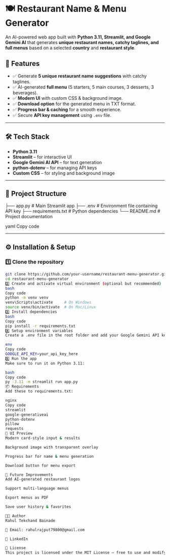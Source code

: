 # 🍽️ Restaurant Name & Menu Generator

An AI-powered web app built with **Python 3.11, Streamlit, and Google Gemini AI** that generates **unique restaurant names, catchy taglines, and full menus** based on a selected **country** and **restaurant style**.  


## 🚀 Features
- ✅ Generate **5 unique restaurant name suggestions** with catchy taglines.  
- ✅ AI-generated **full menu** (5 starters, 5 main courses, 3 desserts, 3 beverages).  
- ✅ **Modern UI** with custom CSS & background image.  
- ✅ **Download option** for the generated menu in TXT format.  
- ✅ **Progress bar & caching** for a smooth experience.  
- ✅ Secure **API key management** using `.env` file.  

---

## 🛠️ Tech Stack
- **Python 3.11**  
- **Streamlit** – for interactive UI  
- **Google Gemini AI API** – for text generation  
- **python-dotenv** – for managing API keys  
- **Custom CSS** – for styling and background image  

---

## 📂 Project Structure
├── app.py # Main Streamlit app
├── .env # Environment file containing API key
├── requirements.txt # Python dependencies
└── README.md # Project documentation

yaml
Copy code

---

## ⚙️ Installation & Setup

### 1️⃣ Clone the repository
```bash
git clone https://github.com/your-username/restaurant-menu-generator.git
cd restaurant-menu-generator
2️⃣ Create and activate virtual environment (optional but recommended)
bash
Copy code
python -m venv venv
venv\Scripts\activate     # On Windows
source venv/bin/activate  # On Mac/Linux
3️⃣ Install dependencies
bash
Copy code
pip install -r requirements.txt
4️⃣ Setup environment variables
Create a .env file in the root folder and add your Google Gemini API key:

env
Copy code
GOOGLE_API_KEY=your_api_key_here
5️⃣ Run the app
Make sure to run it on Python 3.11:

bash
Copy code
py -3.11 -m streamlit run app.py
📦 Requirements
Add these to requirements.txt:

nginx
Copy code
streamlit
google-generativeai
python-dotenv
pillow
requests
🎨 UI Preview
Modern card-style input & results

Background image with transparent overlay

Progress bar for name & menu generation

Download button for menu export

🔮 Future Improvements
Add AI-generated restaurant logos

Support multi-language menus

Export menus as PDF

Save user history & favorites

👨‍💻 Author
Rahul Tekchand Bainade

📧 Email: rahulrajput79800@gmail.com

🔗 LinkedIn

📜 License
This project is licensed under the MIT License – free to use and modify.
